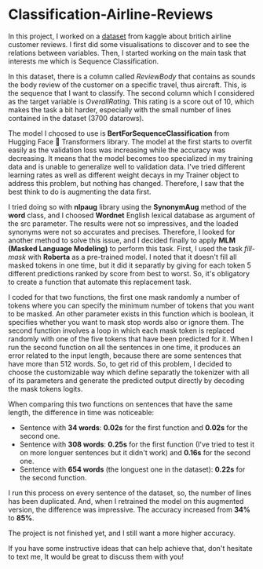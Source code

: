 # Classification-Airline-Reviews
In this project, I worked on a [dataset](https://www.kaggle.com/datasets/chaudharyanshul/airline-reviews) from kaggle about britich airline customer reviews. I first did some visualisations to discover and to see the relations between variables. Then, I started working on the main task that interests me which is Sequence Classification. 

In this dataset, there is a column called *ReviewBody* that contains as sounds the body review of the customer on a specific travel, thus aircraft. This, is the sequence that I want to classify. The second column which I considered as the target variable is *OverallRating*. This rating is a score out of 10, which makes the task a bit harder, especially with the small number of lines contained in the dataset (3700 datarows). 

The model I choosed to use is **BertForSequenceClassification** from Hugging Face 🤗 Transformers library. The model at the first starts to overfit easily as the validation loss was increasing while the accuracy was decreasing. It means that the model becomes too specialized in my training data and is unable to generalize well to validation data. I've tried different learning rates as well as different weight decays in my Trainer object to address this problem, but nothing has changed. Therefore, I saw that the best think to do is augmenting the data first. 

I tried doing so with **nlpaug** library using the **SynonymAug** method of the **word** class, and I choosed **Wordnet** English lexical database as argument of the src parameter. The results were not so impressives, and the loaded synonyms were not so accurates and precises. Therefore, I looked for another method to solve this issue, and I decided finally to apply **MLM (Masked Language Modeling)** to perform this task. First, I used the task *fill-mask* with **Roberta** as a pre-trained model. I noted that it doesn't fill all masked tokens in one time, but it did it separatly by giving for each token 5 different predictions ranked by score from best to worst. So, it's obligatory to create a function that automate this replacement task.

 I coded for that two functions, the first one mask randomly a number of tokens where you can specify the minimum number of tokens that you want to be masked. An other parameter exists in this function which is boolean, it specifies whether you want to mask stop words also or ignore them. The second function involves a loop in which each mask token is replaced randomly with one of the five tokens that have been predicted for it. When I run the second function on all the sentences in one time, it produces an error related to the input length, because there are some sentences that have more than 512 words. So, to get rid of this problem, I decided to choose the customizable way which define separatly the tokenizer with all of its parameters and generate the predicted output directly by decoding the mask tokens logits.

 When comparing this two functions on sentences that have the same length, the difference in time was noticeable:

- Sentence with **34 words**: **0.02s** for the first function and **0.02s** for the second one. 
- Sentence with **308 words**: **0.25s** for the first function (I've tried to test it on more longuer sentences but it didn't work) and **0.16s** for the second one.
- Sentence with **654 words** (the longuest one in the dataset): **0.22s** for the second function.

I run this process on every sentence of the dataset, so, the number of lines has been duplicated. And, when I retrained the model on this augmented version, the difference was impressive. The accuracy increased from **34%** to **85%**.

 The project is not finished yet, and I still want a more higher accuracy.

 If you have some instructive ideas that can help achieve that, don't hesitate to text me, It would be great to discuss them with you! 